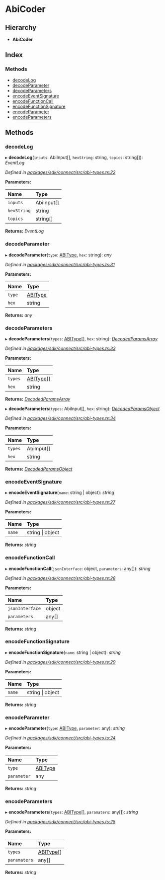 # AbiCoder

## Hierarchy

* **AbiCoder**

## Index

### Methods

* [decodeLog]()
* [decodeParameter]()
* [decodeParameters]()
* [encodeEventSignature]()
* [encodeFunctionCall]()
* [encodeFunctionSignature]()
* [encodeParameter]()
* [encodeParameters]()

## Methods

### decodeLog

▸ **decodeLog**\(`inputs`: AbiInput\[\], `hexString`: string, `topics`: string\[\]\): _EventLog_

_Defined in_ [_packages/sdk/connect/src/abi-types.ts:22_](https://github.com/celo-org/celo-monorepo/blob/master/packages/sdk/connect/src/abi-types.ts#L22)

**Parameters:**

| Name | Type |
| :--- | :--- |
| `inputs` | AbiInput\[\] |
| `hexString` | string |
| `topics` | string\[\] |

**Returns:** _EventLog_

### decodeParameter

▸ **decodeParameter**\(`type`: [ABIType](_abi_types_.md#abitype), `hex`: string\): _any_

_Defined in_ [_packages/sdk/connect/src/abi-types.ts:31_](https://github.com/celo-org/celo-monorepo/blob/master/packages/sdk/connect/src/abi-types.ts#L31)

**Parameters:**

| Name | Type |
| :--- | :--- |
| `type` | [ABIType](_abi_types_.md#abitype) |
| `hex` | string |

**Returns:** _any_

### decodeParameters

▸ **decodeParameters**\(`types`: [ABIType](_abi_types_.md#abitype)\[\], `hex`: string\): [_DecodedParamsArray_]()

_Defined in_ [_packages/sdk/connect/src/abi-types.ts:33_](https://github.com/celo-org/celo-monorepo/blob/master/packages/sdk/connect/src/abi-types.ts#L33)

**Parameters:**

| Name | Type |
| :--- | :--- |
| `types` | [ABIType](_abi_types_.md#abitype)\[\] |
| `hex` | string |

**Returns:** [_DecodedParamsArray_]()

▸ **decodeParameters**\(`types`: AbiInput\[\], `hex`: string\): [_DecodedParamsObject_]()

_Defined in_ [_packages/sdk/connect/src/abi-types.ts:34_](https://github.com/celo-org/celo-monorepo/blob/master/packages/sdk/connect/src/abi-types.ts#L34)

**Parameters:**

| Name | Type |
| :--- | :--- |
| `types` | AbiInput\[\] |
| `hex` | string |

**Returns:** [_DecodedParamsObject_]()

### encodeEventSignature

▸ **encodeEventSignature**\(`name`: string \| object\): _string_

_Defined in_ [_packages/sdk/connect/src/abi-types.ts:27_](https://github.com/celo-org/celo-monorepo/blob/master/packages/sdk/connect/src/abi-types.ts#L27)

**Parameters:**

| Name | Type |
| :--- | :--- |
| `name` | string \| object |

**Returns:** _string_

### encodeFunctionCall

▸ **encodeFunctionCall**\(`jsonInterface`: object, `parameters`: any\[\]\): _string_

_Defined in_ [_packages/sdk/connect/src/abi-types.ts:28_](https://github.com/celo-org/celo-monorepo/blob/master/packages/sdk/connect/src/abi-types.ts#L28)

**Parameters:**

| Name | Type |
| :--- | :--- |
| `jsonInterface` | object |
| `parameters` | any\[\] |

**Returns:** _string_

### encodeFunctionSignature

▸ **encodeFunctionSignature**\(`name`: string \| object\): _string_

_Defined in_ [_packages/sdk/connect/src/abi-types.ts:29_](https://github.com/celo-org/celo-monorepo/blob/master/packages/sdk/connect/src/abi-types.ts#L29)

**Parameters:**

| Name | Type |
| :--- | :--- |
| `name` | string \| object |

**Returns:** _string_

### encodeParameter

▸ **encodeParameter**\(`type`: [ABIType](_abi_types_.md#abitype), `parameter`: any\): _string_

_Defined in_ [_packages/sdk/connect/src/abi-types.ts:24_](https://github.com/celo-org/celo-monorepo/blob/master/packages/sdk/connect/src/abi-types.ts#L24)

**Parameters:**

| Name | Type |
| :--- | :--- |
| `type` | [ABIType](_abi_types_.md#abitype) |
| `parameter` | any |

**Returns:** _string_

### encodeParameters

▸ **encodeParameters**\(`types`: [ABIType](_abi_types_.md#abitype)\[\], `paramaters`: any\[\]\): _string_

_Defined in_ [_packages/sdk/connect/src/abi-types.ts:25_](https://github.com/celo-org/celo-monorepo/blob/master/packages/sdk/connect/src/abi-types.ts#L25)

**Parameters:**

| Name | Type |
| :--- | :--- |
| `types` | [ABIType](_abi_types_.md#abitype)\[\] |
| `paramaters` | any\[\] |

**Returns:** _string_


